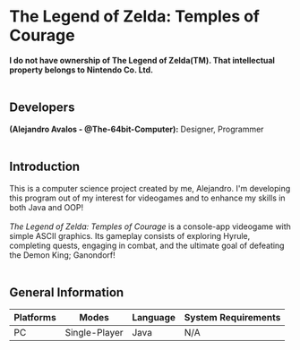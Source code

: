 # The Legend of Zelda: Temples of Courage

**I do not have ownership of The Legend of Zelda(TM). That intellectual property belongs to Nintendo Co. Ltd.**<br><br>

## Developers
**(Alejandro Avalos - @The-64bit-Computer):** Designer, Programmer<br><br>


## Introduction
This is a computer science project created by me, Alejandro. I'm developing this program out of my interest for videogames and to enhance my skills in both Java and OOP!
<br><br> *The Legend of Zelda: Temples of Courage* is a console-app videogame with simple ASCII graphics. Its gameplay consists of exploring Hyrule, completing quests, engaging in combat, and the ultimate goal of defeating the Demon King; Ganondorf!<br><br>


## General Information
| Platforms | Modes | Language | System Requirements |
| --- | --- | --- | --- |
| PC | Single-Player | Java | N/A |
